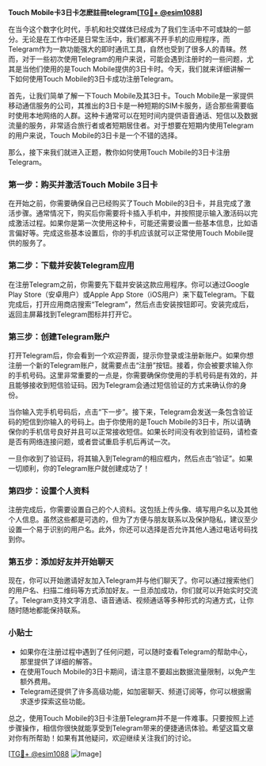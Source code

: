**Touch Mobile卡3日卡怎麽註冊telegram[[TG💪+ @esim1088](https://t.me/s/esim1088)]**

在当今这个数字化时代，手机和社交媒体已经成为了我们生活中不可或缺的一部分。无论是在工作中还是日常生活中，我们都离不开手机的应用程序，而Telegram作为一款功能强大的即时通讯工具，自然也受到了很多人的青睐。然而，对于一些初次使用Telegram的用户来说，可能会遇到注册时的一些问题，尤其是当他们使用的是Touch Mobile提供的3日卡时。今天，我们就来详细讲解一下如何使用Touch Mobile的3日卡成功注册Telegram。

首先，让我们简单了解一下Touch Mobile及其3日卡。Touch Mobile是一家提供移动通信服务的公司，其推出的3日卡是一种短期的SIM卡服务，适合那些需要临时使用本地网络的人群。这种卡通常可以在短时间内提供语音通话、短信以及数据流量的服务，非常适合旅行者或者短期居住者。对于想要在短期内使用Telegram的用户来说，Touch Mobile的3日卡是一个不错的选择。

那么，接下来我们就进入正题，教你如何使用Touch Mobile的3日卡注册Telegram。

### 第一步：购买并激活Touch Mobile 3日卡

在开始之前，你需要确保自己已经购买了Touch Mobile的3日卡，并且完成了激活步骤。通常情况下，购买后你需要将卡插入手机中，并按照提示输入激活码以完成激活过程。如果你是第一次使用这种卡，可能还需要设置一些基本信息，比如语言偏好等。完成这些基本设置后，你的手机应该就可以正常使用Touch Mobile提供的服务了。

### 第二步：下载并安装Telegram应用

在注册Telegram之前，你需要先下载并安装这款应用程序。你可以通过Google Play Store（安卓用户）或Apple App Store（iOS用户）来下载Telegram。下载完成后，打开应用商店搜索“Telegram”，然后点击安装按钮即可。安装完成后，返回主屏幕找到Telegram图标并打开它。

### 第三步：创建Telegram账户

打开Telegram后，你会看到一个欢迎界面，提示你登录或注册新账户。如果你想注册一个新的Telegram账户，就需要点击“注册”按钮。接着，你会被要求输入你的手机号码。这里非常重要的一点是，你需要确保你使用的手机号码是有效的，并且能够接收到短信验证码。因为Telegram会通过短信验证的方式来确认你的身份。

当你输入完手机号码后，点击“下一步”。接下来，Telegram会发送一条包含验证码的短信到你输入的号码上。由于你使用的是Touch Mobile的3日卡，所以请确保你的手机信号良好并且可以正常接收短信。如果长时间没有收到验证码，请检查是否有网络连接问题，或者尝试重启手机后再试一次。

一旦你收到了验证码，将其输入到Telegram的相应框内，然后点击“验证”。如果一切顺利，你的Telegram账户就创建成功了！

### 第四步：设置个人资料

注册完成后，你需要设置自己的个人资料。这包括上传头像、填写用户名以及其他个人信息。虽然这些都是可选的，但为了方便与朋友联系以及保护隐私，建议至少设置一个易于识别的用户名。此外，你还可以选择是否允许其他人通过电话号码找到你。

### 第五步：添加好友并开始聊天

现在，你可以开始邀请好友加入Telegram并与他们聊天了。你可以通过搜索他们的用户名、扫描二维码等方式添加好友。一旦添加成功，你们就可以开始实时交流了。Telegram支持文字消息、语音通话、视频通话等多种形式的沟通方式，让你随时随地都能保持联系。

### 小贴士

- 如果你在注册过程中遇到了任何问题，可以随时查看Telegram的帮助中心，那里提供了详细的解答。
- 在使用Touch Mobile的3日卡期间，请注意不要超出数据流量限制，以免产生额外费用。
- Telegram还提供了许多高级功能，如加密聊天、频道订阅等，你可以根据需求逐步探索这些功能。

总之，使用Touch Mobile的3日卡注册Telegram并不是一件难事。只要按照上述步骤操作，相信你很快就能享受到Telegram带来的便捷通讯体验。希望这篇文章对你有所帮助！如果有其他疑问，欢迎继续关注我们的讨论。

[[TG💪+ @esim1088](https://t.me/s/esim1088) ![Image](https://i.postimg.cc/4NQfJmqS/Snipaste-2025-05-13-00-14-12.png)]